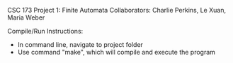 CSC 173
Project 1: Finite Automata
Collaborators: Charlie Perkins, Le Xuan, Maria Weber

Compile/Run Instructions:
- In command line, navigate to project folder
- Use command "make", which will compile and execute the program
